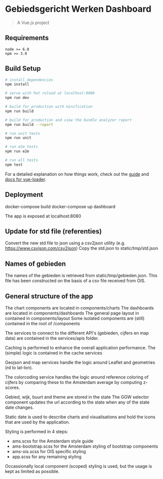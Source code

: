 # Gebiedsgericht Werken Dashboard

> A Vue.js project

## Requirements

    node >= 6.0
    npm >= 3.0

## Build Setup

``` bash
# install dependencies
npm install

# serve with hot reload at localhost:8080
npm run dev

# build for production with minification
npm run build

# build for production and view the bundle analyzer report
npm run build --report

# run unit tests
npm run unit

# run e2e tests
npm run e2e

# run all tests
npm test
```


For a detailed explanation on how things work, check out the [guide](http://vuejs-templates.github.io/webpack/) and [docs for vue-loader](http://vuejs.github.io/vue-loader).

## Deployment

docker-compose build
docker-compose up dashboard

The app is exposed at localhost:8080

## Update for std file (referenties)

Convert the new std file to json using a csv2json utility (e.g. https://www.csvjson.com/csv2json)
Copy the std.json to static/tmp/std.json

## Names of gebieden

The names of the gebieden is retrieved from static/tmp/gebieden.json.
This file has been constructed on the basis of a csv file received from OIS.

## General structure of the app

The chart components are located in components/charts
The dashboards are located in components/dashboards
The general page layout in contained in components/layout
Some isolated components are (still) contained in the root of /components

The services to connect to the different API's (gebieden, cijfers en map data) are contained in the services/apis folder.

Caching is performed to enhance the overall application performance.
The (simple) logic is contained in the cache services

Geojson and map services handle the logic around Leaflet and geometries (rd to lat-lon).

The colorcoding service handles the logic around reference coloring of cijfers by comparing these to the Amsterdam average by computing z-scores.

Gebied, wijk, buurt and theme are stored in the state
The GGW selector component updates the url according to the state when any of the state date changes.

Static date is used to describe charts and visualisations and hold the icons that are used by the application.

Styling is performed in 4 steps:
- ams.scss for the Amsterdam style guide
- ams-bootstrap.scss for the Amsterdam styling of bootstrap components
- ams-ois.scss for OIS specific styling
- app.scss for any remaining styling

Occassionally local component (scoped) styling is used, but the usage is kept as limited as possible.
